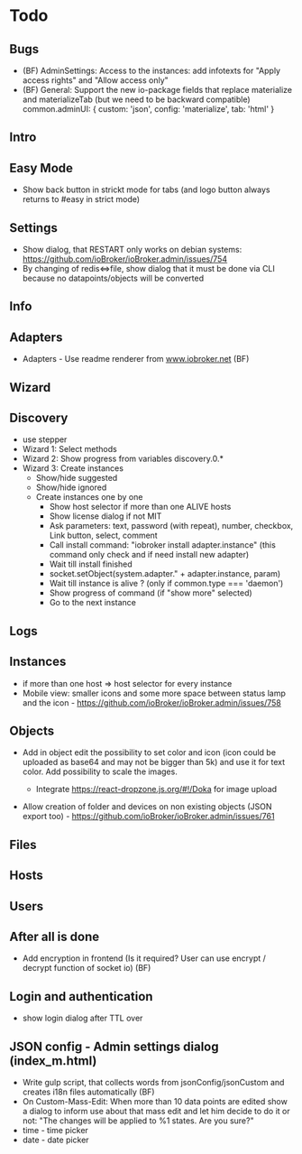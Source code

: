# Todo

## Bugs
- (BF) AdminSettings: Access to the instances: add infotexts for "Apply access rights" and "Allow access only"
- (BF) General: Support the new io-package fields that replace materialize and materializeTab (but we need to be backward compatible)
  common.adminUI: {
  custom: 'json',
  config: 'materialize',
  tab: 'html'
  }

## Intro

## Easy Mode
- Show back button in strickt mode for tabs (and logo button always returns to #easy in strict mode) 

## Settings
- Show dialog, that RESTART only works on debian systems: https://github.com/ioBroker/ioBroker.admin/issues/754
- By changing of redis<=>file, show dialog that it must be done via CLI because no datapoints/objects will be converted
  
## Info

## Adapters
- Adapters - Use readme renderer from www.iobroker.net (BF)

## Wizard

## Discovery
- use stepper
- Wizard 1: Select methods
- Wizard 2: Show progress from variables discovery.0.*
- Wizard 3: Create instances
  - Show/hide suggested
  - Show/hide ignored
  - Create instances one by one
    - Show host selector if more than one ALIVE hosts
    - Show license dialog if not MIT
    - Ask parameters: text, password (with repeat), number, checkbox, Link button, select, comment
    - Call install command: "iobroker install adapter.instance" (this command only check and if need install new adapter)
    - Wait till install finished
    - socket.setObject(system.adapter." + adapter.instance, param)
    - Wait till instance is alive ? (only if common.type === 'daemon')
    - Show progress of command (if "show more" selected)
    - Go to the next instance

## Logs

## Instances
- if more than one host => host selector for every instance
- Mobile view:  smaller icons and some more space between status lamp and the icon - https://github.com/ioBroker/ioBroker.admin/issues/758

## Objects
- Add in object edit the possibility to set color and icon (icon could be uploaded as base64 and may not be bigger than 5k) and use it for text color. Add possibility to scale the images.
  - Integrate https://react-dropzone.js.org/#!/Doka for image upload

- Allow creation of folder and devices on non existing objects (JSON export too) - https://github.com/ioBroker/ioBroker.admin/issues/761

## Files

## Hosts

## Users

## After all is done
- Add encryption in frontend (Is it required? User can use encrypt / decrypt function of socket io) (BF)

## Login and authentication
- show login dialog after TTL over

## JSON config - Admin settings dialog (index_m.html)
- Write gulp script, that collects words from jsonConfig/jsonCustom and creates i18n files automatically (BF)
- On Custom-Mass-Edit: When more than 10 data points are edited show a dialog to inform use about that mass edit and let him decide to do it or not: "The changes will be applied to %1 states. Are you sure?"
- time - time picker
- date - date picker